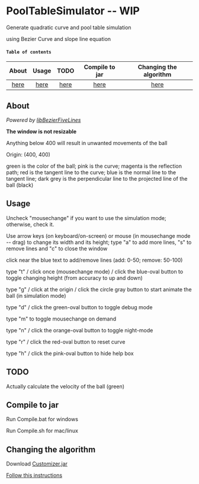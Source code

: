 # PoolTableSimulator -- WIP

Generate quadratic curve and pool table simulation

using Bezier Curve and slope line equation

#### ```Table of contents``` 

| About           | Usage         | TODO    | Compile to jar  | Changing the algorithm
| :-------------: |:-------------:| :-----:|:------:|:----:|
| [here](#About)  | [here](#Usage) | [here](#TODO)| [here](#Compile-to-jar) | [here](#Changing-the-algorithm) |


## About

_Powered by [libBezierFiveLines](https://github.com/bobdinh139/libBezierFiveLines)_

**The window is not resizable**

Anything below 400 will result in unwanted movements of the ball

Origin: (400, 400) 

green is the color of the ball; pink is the curve; magenta is the reflection path; red is the tangent line to the curve; blue is the normal line to the tangent line; dark grey is the perpendicular line to the projected line of the ball (black)

## Usage

Uncheck "mousechange" if you want to use the simulation mode; otherwise, check it.

Use arrow keys (on keyboard/on-screen) or mouse (in mousechange mode -- drag) to change its width and its height; type "a" to add more lines, "s" to remove lines and "c" to close the window

click near the blue text to add/remove lines (add: 0-50; remove: 50-100) 

type "t" / click once (mousechange mode) / click the blue-oval button to toggle changing height (from accuracy to up and down)

type "g" / click at the origin / click the circle gray button to start animate the ball (in simulation mode)

type "d" / click the green-oval button to toggle debug mode

type "m" to toggle mousechange on demand

type "n" / click the orange-oval button to toggle night-mode

type "r" / click the red-oval button to reset curve

type "h" / click the pink-oval button to hide help box

## TODO

Actually calculate the velocity of the ball (green) 

## Compile to jar

Run Compile.bat for windows

Run Compile.sh for mac/linux

## Changing the algorithm

Download [Customizer.jar](Customize/Customizer.jar)

[Follow this instructions](https://github.com/frychicken/PoolTableSimulator/wiki/Changing-Algorithm)

